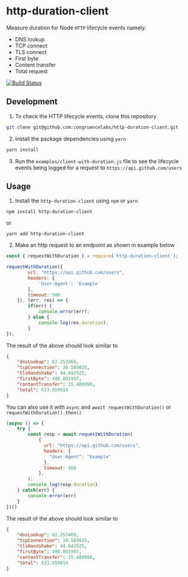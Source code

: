 # http-duration-client
Measure duration for Node `HTTP` lifecycle events namely:
* DNS lookup
* TCP connect
* TLS connect
* First byte
* Content transfer
* Total request 

[![Build Status](https://travis-ci.org/congruencelabs/http-duration-client.svg?branch=master)](https://travis-ci.org/congruencelabs/http-duration-client)

## Development
1. To check the HTTP lifecycle events, clone this repository
```sh
git clone git@github.com:congruencelabs/http-duration-client.git
```

2. Install the package dependencies using `yarn`
```javascript
yarn install
```

3. Run the `examples/client-with-duration.js` file to see the lifecycle events being logged for a request to `https://api.github.com/users`


## Usage
1. Install the `http-duration-client` using `npm` or `yarn`
```
npm install http-duration-client
```
or
```
yarn add http-duration-client
```

2. Make an http request to an endpoint as shown in example below
```javascript
const { requestWithDuration } = require('http-duration-client');

requestWithDuration({
        url: "https://api.github.com/users",
        headers: {
            'User-Agent': 'Example'
        },
        timeout: 500
    }), (err, res) => {
        if(err) {
            console.error(err);
        } else {
            console.log(res.duration);
        }
});
```

The result of the above should look similar to
```json
{ 
    "dnsLookup": 62.253469,
    "tcpConnection": 20.589025,
    "tlsHandshake": 44.643525,
    "firstByte": 490.091997,
    "contentTransfer": 15.480998,
    "total": 633.059014
}
```

You can also use it with `async` and `await requestWithDuration()` or `requestWithDuration().then()`

```javascript
(async () => {
    try {
        const resp = await requestWithDuration(
            {
              url: "https://api.github.com/users",
              headers: {
                "User-Agent": "Example"
              },
              timeout: 500
            },
        );
        console.log(resp.duration)
    } catch(err) {
        console.error(err)
    }
})()
```

The result of the above should look similar to
```json
{ 
    "dnsLookup": 62.253469,
    "tcpConnection": 20.589025,
    "tlsHandshake": 44.643525,
    "firstByte": 490.091997,
    "contentTransfer": 15.480998,
    "total": 633.059014
}
```